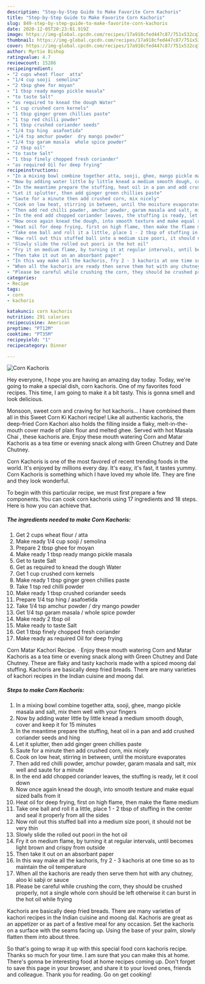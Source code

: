```yaml
---
description: "Step-by-Step Guide to Make Favorite Corn Kachoris"
title: "Step-by-Step Guide to Make Favorite Corn Kachoris"
slug: 849-step-by-step-guide-to-make-favorite-corn-kachoris
date: 2020-12-05T20:23:01.919Z
image: https://img-global.cpcdn.com/recipes/17a918cfed447c87/751x532cq70/corn-kachoris-recipe-main-photo.jpg
thumbnail: https://img-global.cpcdn.com/recipes/17a918cfed447c87/751x532cq70/corn-kachoris-recipe-main-photo.jpg
cover: https://img-global.cpcdn.com/recipes/17a918cfed447c87/751x532cq70/corn-kachoris-recipe-main-photo.jpg
author: Myrtie Bishop
ratingvalue: 4.7
reviewcount: 15286
recipeingredient:
- "2 cups wheat flour  atta"
- "1/4 cup sooji  semolina"
- "2 tbsp ghee for moyan"
- "1 tbsp ready mango pickle masala"
- "to taste Salt"
- "as required to knead the dough Water"
- "1 cup crushed corn kernels"
- "1 tbsp ginger green chillies paste"
- "1 tsp red chilli powder"
- "1 tbsp crushed coriander seeds"
- "1/4 tsp hing  asafoetida"
- "1/4 tsp amchur powder  dry mango powder"
- "1/4 tsp garam masala  whole spice powder"
- "2 tbsp oil"
- "to taste Salt"
- "1 tbsp finely chopped fresh coriander"
- "as required Oil for deep frying"
recipeinstructions:
- "In a mixing bowl combine together atta, sooji, ghee, mango pickle masala and salt, mix them well with your fingers"
- "Now by adding water little by little knead a medium smooth dough, cover and keep it for 15 minutes"
- "In the meantime prepare the stuffing, heat oil in a pan and add crushed coriander seeds and hing"
- "Let it splutter, then add ginger green chillies paste"
- "Saute for a minute then add crushed corn, mix nicely"
- "Cook on low heat, stirring in between, until the moisture evaporates"
- "Then add red chilli powder, amchur powder, garam masala and salt, mix well and saute for a minute"
- "In the end add chopped coriander leaves, the stuffing is ready, let it cool down"
- "Now once again knead the dough, into smooth texture and make equal sized balls from it"
- "Heat oil for deep frying, first on high flame, then make the flame medium"
- "Take one ball and roll it a little, place 1 - 2 tbsp of stuffing in the center and seal it properly from all the sides"
- "Now roll out this stuffed ball into a medium size poori, it should not be very thin"
- "Slowly slide the rolled out poori in the hot oil"
- "Fry it on medium flame, by turning it at regular intervals, until becomes light brown and crispy from outside"
- "Then take it out on an absorbant paper"
- "In this way make all the kachoris, fry 2 - 3 kachoris at one time so as to maintain the oil temperature"
- "When all the kachoris are ready then serve them hot with any chutney, aloo ki sabji or sauce"
- "Please be careful while crushing the corn, they should be crushed properly, not a single whole corn should be left otherwise it can burst in the hot oil while frying"
categories:
- Recipe
tags:
- corn
- kachoris

katakunci: corn kachoris 
nutrition: 291 calories
recipecuisine: American
preptime: "PT12M"
cooktime: "PT35M"
recipeyield: "1"
recipecategory: Dinner

---
```



![Corn Kachoris](https://img-global.cpcdn.com/recipes/17a918cfed447c87/751x532cq70/corn-kachoris-recipe-main-photo.jpg)

Hey everyone, I hope you are having an amazing day today. Today, we're going to make a special dish, corn kachoris. One of my favorites food recipes. This time, I am going to make it a bit tasty. This is gonna smell and look delicious.

Monsoon, sweet corn and craving for hot kachoris… I have combined them all in this Sweet Corn Ki Kachori recipe! Like all authentic kachoris, the deep-fried Corn Kachori also holds the filling inside a flaky, melt-in-the-mouth cover made of plain flour and melted ghee. Served with hot Masala Chai , these kachoris are. Enjoy these mouth watering Corn and Matar Kachoris as a tea time or evening snack along with Green Chutney and Date Chutney.

Corn Kachoris is one of the most favored of recent trending foods in the world. It's enjoyed by millions every day. It's easy, it's fast, it tastes yummy. Corn Kachoris is something which I have loved my whole life. They are fine and they look wonderful.


To begin with this particular recipe, we must first prepare a few components. You can cook corn kachoris using 17 ingredients and 18 steps. Here is how you can achieve that.

<!--inarticleads1-->

##### The ingredients needed to make Corn Kachoris:

1. Get 2 cups wheat flour / atta
1. Make ready 1/4 cup sooji / semolina
1. Prepare 2 tbsp ghee for moyan
1. Make ready 1 tbsp ready mango pickle masala
1. Get to taste Salt
1. Get as required to knead the dough Water
1. Get 1 cup crushed corn kernels
1. Make ready 1 tbsp ginger green chillies paste
1. Take 1 tsp red chilli powder
1. Make ready 1 tbsp crushed coriander seeds
1. Prepare 1/4 tsp hing / asafoetida
1. Take 1/4 tsp amchur powder / dry mango powder
1. Get 1/4 tsp garam masala / whole spice powder
1. Make ready 2 tbsp oil
1. Make ready to taste Salt
1. Get 1 tbsp finely chopped fresh coriander
1. Make ready as required Oil for deep frying


Corn Matar Kachori Recipe. · Enjoy these mouth watering Corn and Matar Kachoris as a tea time or evening snack along with Green Chutney and Date Chutney. These are flaky and tasty kachoris made with a spiced moong dal stuffing. Kachoris are basically deep fried breads. There are many varieties of kachori recipes in the Indian cuisine and moong dal. 

<!--inarticleads2-->

##### Steps to make Corn Kachoris:

1. In a mixing bowl combine together atta, sooji, ghee, mango pickle masala and salt, mix them well with your fingers
1. Now by adding water little by little knead a medium smooth dough, cover and keep it for 15 minutes
1. In the meantime prepare the stuffing, heat oil in a pan and add crushed coriander seeds and hing
1. Let it splutter, then add ginger green chillies paste
1. Saute for a minute then add crushed corn, mix nicely
1. Cook on low heat, stirring in between, until the moisture evaporates
1. Then add red chilli powder, amchur powder, garam masala and salt, mix well and saute for a minute
1. In the end add chopped coriander leaves, the stuffing is ready, let it cool down
1. Now once again knead the dough, into smooth texture and make equal sized balls from it
1. Heat oil for deep frying, first on high flame, then make the flame medium
1. Take one ball and roll it a little, place 1 - 2 tbsp of stuffing in the center and seal it properly from all the sides
1. Now roll out this stuffed ball into a medium size poori, it should not be very thin
1. Slowly slide the rolled out poori in the hot oil
1. Fry it on medium flame, by turning it at regular intervals, until becomes light brown and crispy from outside
1. Then take it out on an absorbant paper
1. In this way make all the kachoris, fry 2 - 3 kachoris at one time so as to maintain the oil temperature
1. When all the kachoris are ready then serve them hot with any chutney, aloo ki sabji or sauce
1. Please be careful while crushing the corn, they should be crushed properly, not a single whole corn should be left otherwise it can burst in the hot oil while frying


Kachoris are basically deep fried breads. There are many varieties of kachori recipes in the Indian cuisine and moong dal. Kachoris are great as an appetizer or as part of a festive meal for any occasion. Set the kachoris on a surface with the seams facing up. Using the base of your palm, slowly flatten them into about three. 

So that's going to wrap it up with this special food corn kachoris recipe. Thanks so much for your time. I am sure that you can make this at home. There's gonna be interesting food at home recipes coming up. Don't forget to save this page in your browser, and share it to your loved ones, friends and colleague. Thank you for reading. Go on get cooking!
